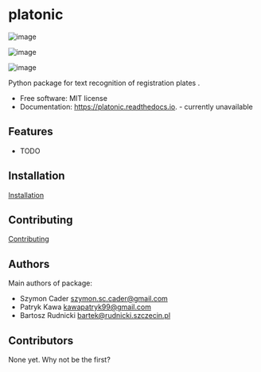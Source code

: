 # platonic

![image](https://img.shields.io/pypi/v/platonic.svg%0A%20%20%20%20%20:target:%20https://pypi.python.org/pypi/platonic)

![image](https://img.shields.io/travis/nekeal/platonic.svg%0A%20%20%20%20%20:target:%20https://travis-ci.com/nekeal/platonic)

![image](https://readthedocs.org/projects/platonic/badge/?version=latest%0A%20%20%20%20%20:target:%20https://platonic.readthedocs.io/en/latest/?badge=latest%0A%20%20%20%20%20:alt:%20Documentation%20Status)

Python package for text recognition of registration plates .

-   Free software: MIT license
-   Documentation: <https://platonic.readthedocs.io>. - currently unavailable

## Features

-   TODO

## Installation
[Installation](docs/installation.md)

## Contributing
[Contributing](contributing.md)

## Authors

Main authors of package:
* Szymon Cader <szymon.sc.cader@gmail.com>
* Patryk Kawa <kawapatryk99@gmail.com>
* Bartosz Rudnicki <bartek@rudnicki.szczecin.pl>

## Contributors
None yet. Why not be the first?
